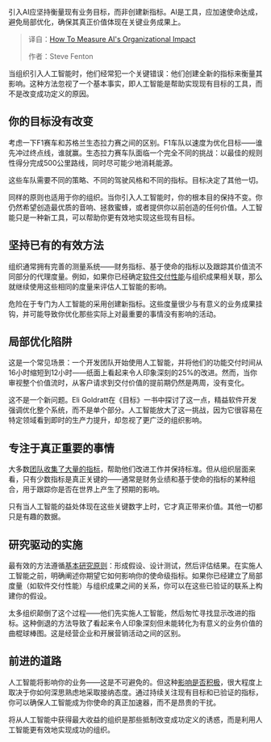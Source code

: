 <!--
title: 如何量化AI组织影响：价值衡量与效益评估
cover: https://cdn.thenewstack.io/media/2025/10/e1569693-van-tay-media-s2-akdwqoq-unsplash-scaled.jpg
summary: 引入AI应坚持衡量现有业务目标，而非创建新指标。AI是工具，应加速使命达成，避免局部优化，确保其真正价值体现在关键业务成果上。
-->

引入AI应坚持衡量现有业务目标，而非创建新指标。AI是工具，应加速使命达成，避免局部优化，确保其真正价值体现在关键业务成果上。

> 译自：[How To Measure AI's Organizational Impact](https://thenewstack.io/how-to-measure-ais-organizational-impact/)
> 
> 作者：Steve Fenton

当组织引入人工智能时，他们经常犯一个关键错误：他们创建全新的指标来衡量其影响。这种方法忽视了一个基本事实，即人工智能是帮助实现现有目标的工具，而不是改变成功定义的原因。

## 你的目标没有改变

考虑一下F1赛车和苏格兰生态拉力赛之间的区别。F1车队以速度为优化目标——谁先冲过终点线，谁就赢。生态拉力赛车队面临一个完全不同的挑战：以最佳的规则性得分完成500公里路线，同时尽可能少地消耗能源。

这些车队需要不同的策略、不同的驾驶风格和不同的指标。目标决定了其他一切。

同样的原则也适用于你的组织。当你引入人工智能时，你的根本目的保持不变。你仍然希望创造最优质的音响、拯救蜜蜂，或者提供你以前创造的任何价值。人工智能只是一种新工具，可以帮助你更有效地实现这些现有目标。

## 坚持已有的有效方法

组织通常拥有完善的测量系统——财务指标、基于使命的指标以及跟踪其价值流不同部分的代理度量。例如，如果你已经确定[软件交付性能](https://thenewstack.io/stop-blaming-regulation-for-poor-software-delivery-performance/)与组织成果相关联，那么就继续使用这些相同的度量来评估人工智能的影响。

危险在于专门为人工智能的采用创建新指标。这些度量很少与有意义的业务成果挂钩，并可能导致你优化那些实际上对最重要的事情没有影响的活动。

## 局部优化陷阱

这是一个常见场景：一个开发团队开始使用人工智能，并将他们的功能交付时间从16小时缩短到12小时——纸面上看起来令人印象深刻的25%的改进。然而，当你审视整个价值流时，从客户请求到交付价值的提前期仍然是两周，没有变化。

这不是一个新问题。Eli Goldratt在《目标》一书中探讨了这一点，精益软件开发强调优化整个系统，而不是单个部分。人工智能放大了这一挑战，因为它很容易在特定领域看到即时的生产力提升，却忽视了更广泛的组织影响。

## 专注于真正重要的事情

大多数[团队收集了大量的指标](https://thenewstack.io/monitoring-developer-metrics-team-approach-is-best/)，帮助他们改进工作并保持标准。但从组织层面来看，只有少数指标是真正关键的——通常是财务业绩和基于使命的指标的某种组合，用于跟踪你是否在世界上产生了预期的影响。

只有当人工智能的益处体现在这些关键数字上时，它才真正带来价值。其他一切都只是有趣的数据。

## 研究驱动的实施

最有效的方法遵循[基本研究原则](https://thenewstack.io/key-basic-principles-to-secure-kubernetes-future/)：形成假设、设计测试，然后评估结果。在实施人工智能之前，明确阐述你期望它如何影响你的使命级指标。如果你已经建立了局部度量（如软件交付性能）与组织成果之间的关系，你可以在这些已验证的联系上构建你的假设。

太多组织颠倒了这个过程——他们先实施人工智能，然后匆忙寻找显示改进的指标。这种倒退的方法导致了看起来令人印象深刻但未能转化为有意义的业务价值的曲棍球棒图。这是经营企业和开展营销活动之间的区别。

## 前进的道路

人工智能将影响你的业务——这是不可避免的。但这种[影响是否积极](https://thenewstack.io/economists-show-ai-bringing-positive-impact-to-workplaces/)，很大程度上取决于你如何深思熟虑地采取接纳态度。通过持续关注现有目标和已验证的指标，你可以确保人工智能成为你使命的真正加速器，而不是昂贵的干扰。

将从人工智能中获得最大收益的组织是那些抵制改变成功定义的诱惑，而是利用人工智能更有效地实现成功的组织。